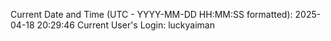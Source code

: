 Current Date and Time (UTC - YYYY-MM-DD HH:MM:SS formatted): 2025-04-18 20:29:46
Current User's Login: luckyaiman
